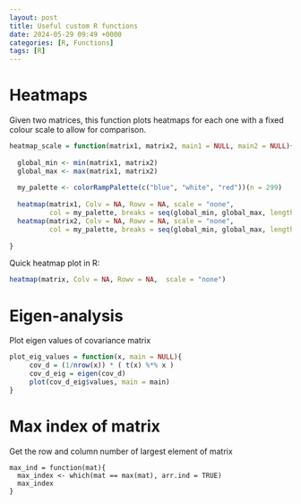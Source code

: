 ```yaml
---
layout: post
title: Useful custom R functions
date: 2024-05-29 09:49 +0000
categories: [R, Functions]
tags: [R]
---
```


# Heatmaps

Given two matrices, this function plots heatmaps for each one with a fixed colour scale to allow for comparison.
```r
heatmap_scale = function(matrix1, matrix2, main1 = NULL, main2 = NULL){
    
  global_min <- min(matrix1, matrix2)
  global_max <- max(matrix1, matrix2)
  
  my_palette <- colorRampPalette(c("blue", "white", "red"))(n = 299)
  
  heatmap(matrix1, Colv = NA, Rowv = NA, scale = "none",
          col = my_palette, breaks = seq(global_min, global_max, length.out = 300), main = main1)
  heatmap(matrix2, Colv = NA, Rowv = NA, scale = "none",
          col = my_palette, breaks = seq(global_min, global_max, length.out = 300), main = main2)
  
}
```
Quick heatmap plot in R:
```r
heatmap(matrix, Colv = NA, Rowv = NA,  scale = "none")
```

# Eigen-analysis

Plot eigen values of covariance matrix
```r
plot_eig_values = function(x, main = NULL){
     cov_d = (1/nrow(x)) * ( t(x) %*% x )
     cov_d_eig = eigen(cov_d)
     plot(cov_d_eig$values, main = main)
}
```

# Max index of matrix

Get the row and column number of largest element of matrix
```
max_ind = function(mat){
  max_index <- which(mat == max(mat), arr.ind = TRUE)
  max_index
}

```